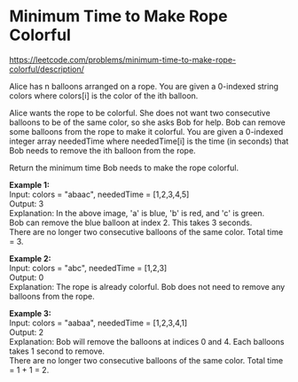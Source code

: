# Minimum Time to Make Rope Colorful
https://leetcode.com/problems/minimum-time-to-make-rope-colorful/description/

Alice has n balloons arranged on a rope. You are given a 0-indexed string colors where colors[i] is the color of the ith balloon.

Alice wants the rope to be colorful. She does not want two consecutive balloons to be of the same color, so she asks Bob for help. Bob can remove some balloons from the rope to make it colorful. You are given a 0-indexed integer array neededTime where neededTime[i] is the time (in seconds) that Bob needs to remove the ith balloon from the rope.

Return the minimum time Bob needs to make the rope colorful.

<b>Example 1:</b>\
Input: colors = "abaac", neededTime = [1,2,3,4,5]\
Output: 3\
Explanation: In the above image, 'a' is blue, 'b' is red, and 'c' is green.\
Bob can remove the blue balloon at index 2. This takes 3 seconds.\
There are no longer two consecutive balloons of the same color. Total time = 3.

<b>Example 2:</b>\
Input: colors = "abc", neededTime = [1,2,3]\
Output: 0\
Explanation: The rope is already colorful. Bob does not need to remove any balloons from the rope.

<b>Example 3:</b>\
Input: colors = "aabaa", neededTime = [1,2,3,4,1]\
Output: 2\
Explanation: Bob will remove the balloons at indices 0 and 4. Each balloons takes 1 second to remove.\
There are no longer two consecutive balloons of the same color. Total time = 1 + 1 = 2.